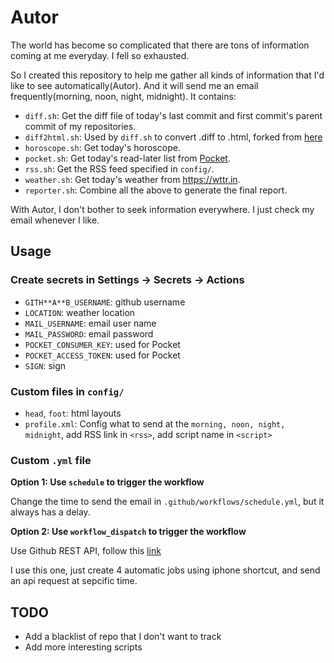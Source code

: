 # Autor
The world has become so complicated that there are tons of information coming at me everyday. I fell so exhausted.

So I created this repository to help me gather all kinds of information that I'd like to see automatically(Autor).
And it will send me an email frequently(morning, noon, night, midnight). It contains:
* `diff.sh`: Get the diff file of today's last commit and first commit's parent commit of my repositories. 
* `diff2html.sh`: Used by `diff.sh` to convert .diff to .html, forked from [here](https://gist.github.com/stopyoukid/5888146)
* `horoscope.sh`: Get today's horoscope.
* `pocket.sh`: Get today's read-later list from [Pocket](https://getpocket.com).
* `rss.sh`: Get the RSS feed specified in `config/`.
* `weather.sh`: Get today's weather from https://wttr.in.
* `reporter.sh`: Combine all the above to generate the final report.


With Autor, I don't bother to seek information everywhere. I just check my email whenever I like.

## Usage
### Create secrets in Settings -> Secrets -> Actions
* `GITH**A**B_USERNAME`: github username
* `LOCATION`: weather location
* `MAIL_USERNAME`: email user name
* `MAIL_PASSWORD`: email password
* `POCKET_CONSUMER_KEY`: used for Pocket 
* `POCKET_ACCESS_TOKEN`: used for Pocket
* `SIGN`: sign


### Custom files in `config/`
* `head`, `foot`: html layouts
* `profile.xml`: Config what to send at the `morning, noon, night, midnight`, add RSS link in `<rss>`, add script name in `<script>`

### Custom `.yml` file

**Option 1: Use `schedule` to trigger the workflow**

Change the time to send the email in `.github/workflows/schedule.yml`, but it always has a delay.

**Option 2: Use `workflow_dispatch` to trigger the workflow**

Use Github REST API, follow this [link](https://docs.github.com/en/rest/actions/workflows#create-a-workflow-dispatch-event)


I use this one, just create 4 automatic jobs using iphone shortcut, and send an api request at sepcific time.

## TODO
* Add a blacklist of repo that I don't want to track
* Add more interesting scripts
